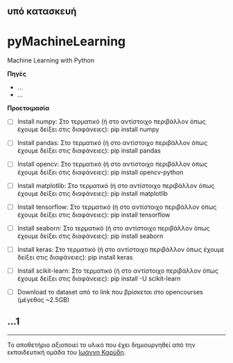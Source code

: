 ## υπό κατασκευή

# pyMachineLearning
Machine Learning with Python

**Πηγές**
* ...
* ...



**Προετοιμασία**
- [ ] Install numpy:
Στο τερματικό (ή στο αντίστοιχο περιβάλλον όπως έχουμε δείξει στις διαφάνειες): pip install numpy
- [ ] Install pandas:
Στο τερματικό (ή στο αντίστοιχο περιβάλλον όπως έχουμε δείξει στις διαφάνειες): pip install pandas
- [ ] Install opencv:
Στο τερματικό (ή στο αντίστοιχο περιβάλλον όπως έχουμε δείξει στις διαφάνειες): pip install opencv-python
- [ ] Install matplotlib:
Στο τερματικό (ή στο αντίστοιχο περιβάλλον όπως έχουμε δείξει στις διαφάνειες): pip install matplotlib
- [ ] Install tensorflow:
Στο τερματικό (ή στο αντίστοιχο περιβάλλον όπως έχουμε δείξει στις διαφάνειες): pip install tensorflow
- [ ] Install seaborn:
Στο τερματικό (ή στο αντίστοιχο περιβάλλον όπως έχουμε δείξει στις διαφάνειες): pip install seaborn
- [ ] Install keras:
Στο τερματικό (ή στο αντίστοιχο περιβάλλον όπως έχουμε δείξει στις διαφάνειες): pip install keras
- [ ] Install scikit-learn:
Στο τερματικό (ή στο αντίστοιχο περιβάλλον όπως έχουμε δείξει στις διαφάνειες): pip install -U scikit-learn
- [ ] Download το dataset από το link που βρίσκεται στο opencourses (μέγεθος ~2.5GB)



## ...1



---

Το αποθετήριο αξιοποιεί το υλικό που έχει δημιουργηθεί από την εκπαιδευτική ομάδα του [Ιωάννη Καρύδη](https://github.com/ioanniskarydis).
